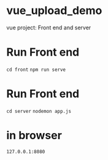 # vue_upload_demo

vue project: Front end and server



# Run Front end
`cd front`
`npm run serve`

# Run Front end
`cd server`
`nodemon app.js`

# in browser
`127.0.0.1:8080`
